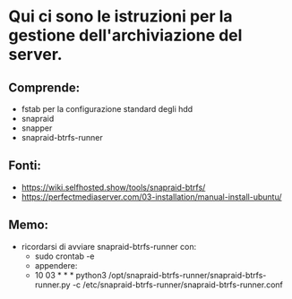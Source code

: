# Qui ci sono le istruzioni per la gestione dell'archiviazione del server.

## Comprende:
 - fstab per la configurazione standard degli hdd
 - snapraid
 - snapper
 - snapraid-btrfs-runner

## Fonti:
 - https://wiki.selfhosted.show/tools/snapraid-btrfs/
 - https://perfectmediaserver.com/03-installation/manual-install-ubuntu/

## Memo:
 - ricordarsi di avviare snapraid-btrfs-runner con:
   - sudo crontab -e
   - appendere:
    - 10 03 * * * python3 /opt/snapraid-btrfs-runner/snapraid-btrfs-runner.py -c /etc/snapraid-btrfs-runner/snapraid-btrfs-runner.conf

